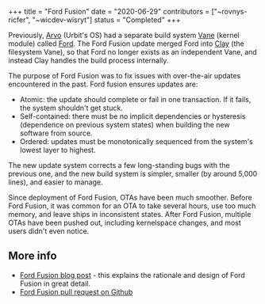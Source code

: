 +++
title = "Ford Fusion"
date = "2020-06-29"
contributors = ["~rovnys-ricfer", "~wicdev-wisryt"]
status = "Completed"
+++

Previously, [Arvo](https://urbit.org/docs/glossary/arvo) (Urbit's OS) had a
separate build system [Vane](https://urbit.org/docs/glossary/vane) (kernel
module) called [Ford](https://urbit.org/docs/arvo/ford/ford). The Ford Fusion
update merged Ford into [Clay](https://urbit.org/docs/glossary/clay) (the
filesystem Vane), so that Ford no longer exists as an independent Vane, and
instead Clay handles the build process internally.

The purpose of Ford Fusion was to fix issues with over-the-air updates
encountered in the past. Ford fusion ensures updates are:

- Atomic: the update should complete or fail in one transaction. If it fails,
  the system shouldn't get stuck.
- Self-contained: there must be no implicit dependencies or hysteresis
  (dependence on previous system states) when building the new software from
  source.
- Ordered: updates must be monotonically sequenced from the system's lowest
  layer to highest.

The new update system corrects a few long-standing bugs with the previous one,
and the new build system is simpler, smaller (by around 5,000 lines), and easier
to manage.

Since deployment of Ford Fusion, OTAs have been much smoother. Before Ford
Fusion, it was common for an OTA to take several hours, use too much memory, and
leave ships in inconsistent states. After Ford Fusion, multiple OTAs have been
pushed out, including kernelspace changes, and most users didn't even notice.

## More info

- [Ford Fusion blog post](https://urbit.org/blog/ford-fusion) - this explains
  the rationale and design of Ford Fusion in great detail.
- [Ford Fusion pull request on Github](https://github.com/urbit/urbit/pull/3060)
